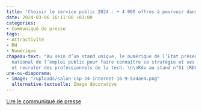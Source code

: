 ```yaml
---
title: 'Choisir le service public 2024 : + 4 000 offres à pourvoir dans le numérique'
date: 2024-03-06 16:11:00 +01:00
categories:
- Communiqué de presse
tags:
- Attractivité
- RH
- Numérique
chapeau-text: "Au sein d’un stand unique, le numérique de l’Etat présent au salon
  national de l’emploi public pour faire connaître sa stratégie et ses grands chantiers
  et recruter des professionnels de la tech. \n\nRdv au stand n°51 (RDC)."
une-ou-diaporama:
- image: "/uploads/salon-csp-24-internet-16-9-5a4ae4.png"
  alternative-textuelle: Image décorative
---
```


<div class="lien-important"><p><a href="LIEN">Lire le communiqué de presse</a></p></div>